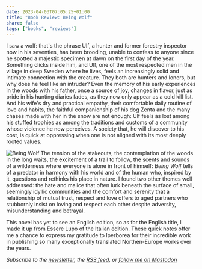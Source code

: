 ```yaml
---
date: 2023-04-03T07:05:25+01:00
title: "Book Review: Being Wolf"
share: false
tags: ["books", "reviews"]
---
```

I saw a wolf: that's the phrase Ulf, a hunter and former forestry inspector now in his seventies, has been brooding,
unable to confess to anyone since he spotted a majestic specimen at dawn on the first day of the year. Something clicks
inside him, and Ulf, one of the most respected men in the village in deep Sweden where he lives, feels an increasingly
solid and intimate connection with the creature. They both are hunters and loners, but why does he feel like an
intruder? Even the memory of his early experiences in the woods with his father, once a source of joy, changes in
flavor, just as pride in his hunting diaries fades, as they now only appear as a cold kill list. And his wife's dry and
practical empathy, their comfortable daily routine of love and habits, the faithful companionship of his dog Zenta and
the many chases made with her in the snow are not enough: Ulf feels as lost among his stuffed trophies as among the
traditions and customs of a community whose violence he now perceives. A society that, he will discover to his cost, is
quick at oppressing when one is not aligned with its most deeply rooted values. 

![Being Wolf](/images/being-wolf.jpeg#right)
The tension of the stakeouts, the contemplation of the woods in the long waits, the excitement of a trail to follow, the
scents and sounds of a wilderness where everyone is alone in front of himself: *Being Wolf* tells of a predator in
harmony with his world and of the human who, inspired by it,  questions and rethinks his place in nature. I found two
other themes well addressed: the hate and malice that often lurk beneath the surface of small, seemingly idyllic
communities and the comfort and serenity that a relationship of mutual trust, respect and love offers to aged partners
who stubbornly insist on loving and respect each other despite adversity, misunderstanding and betrayal.

This novel has yet to see an English edition, so as for the English title, I made it up from Essere Lupo of the Italian
edition. These quick notes offer me a chance to express my gratitude to Iperborea for their incredible work in
publishing so many exceptionally translated Northen-Europe works over the years.

*Subscribe to the [newsletter][nl], the [RSS feed][rss], or [follow me on Mastodon][m]*

 [rss]: https://nicolaiarocci.com/index.xml
 [m]: https://fosstodon.org/@nicola
 [nl]: https://nicolaiarocci.substack.com
